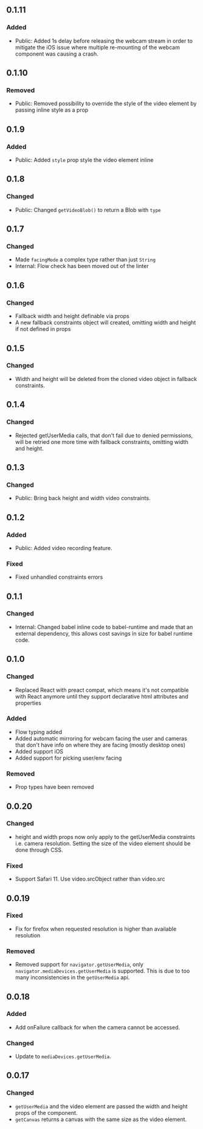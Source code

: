 ## 0.1.11
### Added
- Public: Added 1s delay before releasing the webcam stream in order to mitigate the iOS issue where multiple re-mounting of the webcam component was causing a crash.

## 0.1.10
### Removed
- Public: Removed possibility to override the style of the video element by passing inline style as a prop

## 0.1.9
### Added
- Public: Added `style` prop style the video element inline

## 0.1.8
### Changed
- Public: Changed `getVideoBlob()` to return a Blob with `type`

## 0.1.7
### Changed
- Made `facingMode` a complex type rather than just `String`
- Internal: Flow check has been moved out of the linter

## 0.1.6

### Changed
- Fallback width and height definable via props
- A new fallback constraints object will created, omitting width and height if not defined in props

## 0.1.5

### Changed
- Width and height will be deleted from the cloned video object in fallback constraints.

## 0.1.4

### Changed
- Rejected getUserMedia calls, that don't fail due to denied permissions, will be retried one more time with fallback constraints, omitting width and height.

## 0.1.3

### Changed
- Public: Bring back height and width video constraints.

## 0.1.2

### Added
- Public: Added video recording feature.

### Fixed
- Fixed unhandled constraints errors

## 0.1.1

### Changed
- Internal: Changed babel inline code to babel-runtime and made that an external dependency, this allows cost savings in size for babel runtime code.


## 0.1.0

### Changed
- Replaced React with preact compat, which means it's not compatible with
React anymore until they support declarative html attributes and properties

### Added
- Flow typing added
- Added automatic mirroring for webcam facing the user and cameras
that don't have info on where they are facing (mostly desktop ones)
- Added support iOS
- Added support for picking user/env facing

### Removed
- Prop types have been removed


## 0.0.20

### Changed
- height and width props now only apply to the getUserMedia constraints i.e. camera resolution. Setting the size of the video element should be done through CSS.

### Fixed
- Support Safari 11. Use video.srcObject rather than video.src

## 0.0.19

### Fixed
- Fix for firefox when requested resolution is higher than available resolution

### Removed
- Removed support for `navigator.getUserMedia`, only `navigator.mediaDevices.getUserMedia` is supported. This is due to too many inconsistencies in the `getUserMedia` api.


## 0.0.18

### Added
- Add onFailure callback for when the camera cannot be accessed.

### Changed
- Update to `mediaDevices.getUserMedia`.


## 0.0.17

### Changed
- `getUserMedia` and the video element are passed the width and height props of the component.
- `getCanvas` returns a canvas with the same size as the video element.
